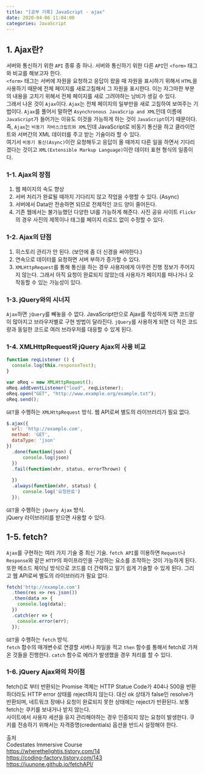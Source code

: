 ```yaml
---
title: "[공부 기록] JavaScript - ajax"
date: 2020-04-06 11:04:00
categories: JavaScript
---
```


## 1. Ajax란?
서버와 통신하기 위한 `API` 종류 중 하나. 서버와 통신하기 위한 다른 `API`인 `<form>` 태그와 비교를 해보고자 한다.  
`<form>` 태그는 서버에 자원을 요청하고 응답이 왔을 때 자원을 표시하기 위해서 `HTML`을 사용하기 때문에 전체 페이지를 새로고침해서 그 자원을 표시한다. 이는 자그마한 부분의 내용을 고치기 위해서 전체 페이지를 새로 그려야하는 낭비가 생길 수 있다.  
그래서 나온 것이 `Ajax`이다. `Ajax`는 전체 페이지의 일부만을 새로 고침하여 보여주는 기법이다. `Ajax`를 풀어서 말하면 `Asynchronous JavaScrip and XML`인데 이름에 `JavaScript`가 들어가는 이유도 이것을 가능하게 하는 것이 `JavaScript`이기 때문이다.  
즉, `Ajax`는 `비동기 자바스크립트와 XML`인데 JavaScript로 비동기 통신을 하고 클라이언트와 서버간의 XML 데이터를 주고 받는 기술이라 할 수 있다.  
여기서 `비동기 통신(Async)`이란 요청해두고 응답이 올 때까지 다른 일을 하면서 기다리겠다는 것이고 `XML(Extensible Markup Language)`이란 데이터 표현 형식의 일종이다.  

### 1-1. Ajax의 장점
1. 웹 페이지의 속도 향상  
2. 서버 처리가 완료될 때까지 기다리지 않고 작업을 수행할 수 있다. (Async)  
3. 서버에서 Data만 전송하면 되므로 전체적인 코드 양이 줄어든다.  
4. 기존 웹에서는 불가능했던 다양한 UI를 가능하게 해준다. 사진 공유 사이트 `Flickr`의 경우 사진의 제목이나 태그를 페이지 리로드 없이 수정할 수 있다.  

### 1-2. Ajax의 단점
1. 히스토리 관리가 안 된다. (보안에 좀 더 신경을 써야한다.)  
2. 연속으로 데이터를 요청하면 서버 부하가 증가할 수 있다.  
3. `XMLHttpRequest`를 통해 통신을 하는 경우 사용자에게 아무런 진행 정보가 주어지지 않는다. 그래서 아직 요청이 완료되지 않았는데 사용자가 페이지를 떠나거나 오작동할 수 있는 가능성이 있다.  

### 1-3. jQuery와의 시너지
`Ajax`하면 `jQuery`를 빼놓을 수 없다. JavaScript만으로 Ajax를 작성하게 되면 코드량이 많아지고 브라우저별로 구현 방법이 달라진다. `jQuery`를 사용하게 되면 더 적은 코드량과 동일한 코드로 여러 브라우저를 대응할 수 있게 된다.  

### 1-4. XMLHttpRequest와 jQuery Ajax의 사용 비교
```js
function reqListener () {
  console.log(this.responseText);
}

var oReq = new XMLHttpRequest();
oReq.addEventListener("load", reqListener);
oReq.open("GET", "http://www.example.org/example.txt");
oReq.send();
```
`GET`을 수행하는 `XMLHttpRequest` 방식.
웹 API로써 별도의 라이브러리가 필요 없다.  

```js
$.ajax({
  url: 'http://example.com',
  method: 'GET',
  dataType: 'json'
})
  .done(function(json) {
      console.log(json)
  })
  .fail(function(xhr, status, errorThrown) {
  
  })
  .always(function(xhr, status) {
      console.log('요청완료')
  });
```
`GET`을 수행하는 `jQuery Ajax` 방식.  
jQuery 라이브러리를 받으면 사용할 수 있다. 

## 1-5. fetch?
`Ajax`를 구현하는 여러 가지 기술 중 최신 기술.
`fetch API`를 이용하면 `Request`나 `Response`와 같은 `HTTP`의 파이프라인을 구성하는 요소를 조작하는 것이 가능하게 된다. 또한 메소드 체이닝 방식으로 코드를 더 간략하고 알기 쉽게 기술할 수 있게 된다. 그리고 웹 API로써 별도의 라이브러리가 필요 없다.  
```js
fetch('http://example.com')
  .then(res => res.json())
  .then(data => {
    console.log(data);
  })
  .catch(err => {
    console.error(err);
  });
```
`GET`을 수행하는 `fetch` 방식.  
`fetch` 함수의 매개변수로 연결할 서버나 파일을 적고 `then` 함수를 통해서 fetch로 가져온 것들을 진행한다. `catch` 함수로 에러가 발생했을 경우 처리를 할 수 있다.

### 1-6. jQuery Ajax와의 차이점
fetch()로 부터 반환되는 Promise 객체는 HTTP Statue Code가 404나 500을 반환하더라도 HTTP error 상태를 reject하지 않는다. 대신 ok 상태가 false인 resolve가 반환되며, 네트워크 장애나 요청이 완료되지 못한 상태에는 reject가 반환된다.
보통 fetch는 쿠키를 보내거나 받지 않는다.  
사이트에서 사용자 세션을 유지 관리해야하는 경우 인증되지 않는 요청이 발생한다. 쿠키를 전송하기 위해서는 자격증명(credentials) 옵션을 반드시 설정해야 한다.  


출처  
Codestates Immersive Course  
<https://wherethelightis.tistory.com/14>  
<https://coding-factory.tistory.com/143>  
<https://juunone.github.io/fetchAPI/>  
